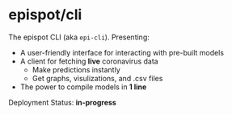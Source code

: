 # epispot/cli

The epispot CLI (aka `epi-cli`). Presenting:
 - A user-friendly interface for interacting with pre-built models
 - A client for fetching **live** coronavirus data
    - Make predictions instantly
    - Get graphs, visulizations, and .csv files
 - The power to compile models in **1 line**
 
 Deployment Status: **in-progress**
